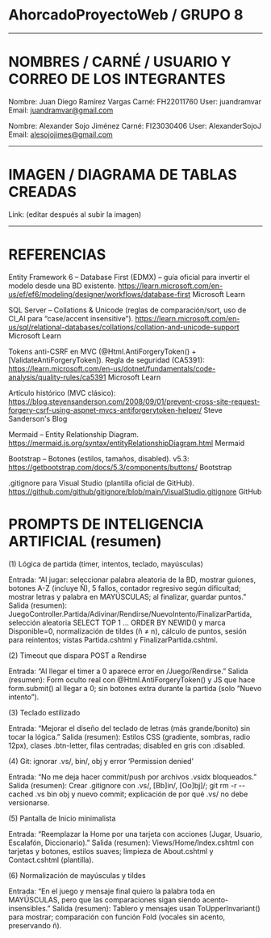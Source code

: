 # AhorcadoProyectoWeb / GRUPO 8
--------------------------------------------------------------------
# NOMBRES / CARNÉ / USUARIO Y CORREO DE LOS INTEGRANTES
Nombre: Juan Diego Ramírez Vargas
Carné: FH22011760
User: juandramvar
Email: juandramvar@gmail.com

Nombre: Alexander Sojo Jiménez
Carné: FI23030406
User: AlexanderSojoJ
Email: alesojojimes@gmail.com

--------------------------------------------------------------------
# IMAGEN / DIAGRAMA DE TABLAS CREADAS
Link: (editar después al subir la imagen)

--------------------------------------------------------------------
# REFERENCIAS

Entity Framework 6 – Database First (EDMX) – guía oficial para invertir el modelo desde una BD existente.
https://learn.microsoft.com/en-us/ef/ef6/modeling/designer/workflows/database-first 
Microsoft Learn

SQL Server – Collations & Unicode (reglas de comparación/sort, uso de CI_AI para “case/accent insensitive”).
https://learn.microsoft.com/en-us/sql/relational-databases/collations/collation-and-unicode-support 
Microsoft Learn

Tokens anti-CSRF en MVC (@Html.AntiForgeryToken() + [ValidateAntiForgeryToken]).
Regla de seguridad (CA5391): https://learn.microsoft.com/en-us/dotnet/fundamentals/code-analysis/quality-rules/ca5391 
Microsoft Learn

Artículo histórico (MVC clásico): https://blog.stevensanderson.com/2008/09/01/prevent-cross-site-request-forgery-csrf-using-aspnet-mvcs-antiforgerytoken-helper/ 
Steve Sanderson's Blog

Mermaid – Entity Relationship Diagram.
https://mermaid.js.org/syntax/entityRelationshipDiagram.html 
Mermaid

Bootstrap – Botones (estilos, tamaños, disabled).
v5.3: https://getbootstrap.com/docs/5.3/components/buttons/ 
Bootstrap

.gitignore para Visual Studio (plantilla oficial de GitHub).
https://github.com/github/gitignore/blob/main/VisualStudio.gitignore 
GitHub

# PROMPTS DE INTELIGENCIA ARTIFICIAL (resumen)

(1) Lógica de partida (timer, intentos, teclado, mayúsculas)

Entrada: “Al jugar: seleccionar palabra aleatoria de la BD, mostrar guiones, botones A-Z (incluye Ñ), 5 fallos, contador regresivo según dificultad; mostrar letras y palabra en MAYÚSCULAS; al finalizar, guardar puntos.”
Salida (resumen): JuegoController.Partida/Adivinar/Rendirse/NuevoIntento/FinalizarPartida, selección aleatoria SELECT TOP 1 ... ORDER BY NEWID() y marca Disponible=0, normalización de tildes (ñ ≠ n), cálculo de puntos, sesión para reintentos; vistas Partida.cshtml y FinalizarPartida.cshtml.

(2) Timeout que dispara POST a Rendirse

Entrada: “Al llegar el timer a 0 aparece error en /Juego/Rendirse.”
Salida (resumen): Form oculto real con @Html.AntiForgeryToken() y JS que hace form.submit() al llegar a 0; sin botones extra durante la partida (solo “Nuevo intento”).

(3) Teclado estilizado

Entrada: “Mejorar el diseño del teclado de letras (más grande/bonito) sin tocar la lógica.”
Salida (resumen): Estilos CSS (gradiente, sombras, radio 12px), clases .btn-letter, filas centradas; disabled en gris con :disabled.

(4) Git: ignorar .vs/, bin/, obj y error ‘Permission denied’

Entrada: “No me deja hacer commit/push por archivos .vsidx bloqueados.”
Salida (resumen): Crear .gitignore con .vs/, [Bb]in/, [Oo]bj]/; git rm -r --cached .vs bin obj y nuevo commit; explicación de por qué .vs/ no debe versionarse.

(5) Pantalla de Inicio minimalista

Entrada: “Reemplazar la Home por una tarjeta con acciones (Jugar, Usuario, Escalafón, Diccionario).”
Salida (resumen): Views/Home/Index.cshtml con tarjetas y botones, estilos suaves; limpieza de About.cshtml y Contact.cshtml (plantilla).

(6) Normalización de mayúsculas y tildes

Entrada: “En el juego y mensaje final quiero la palabra toda en MAYÚSCULAS, pero que las comparaciones sigan siendo acento-insensibles.”
Salida (resumen): Tablero y mensajes usan ToUpperInvariant() para mostrar; comparación con función Fold (vocales sin acento, preservando ñ).
